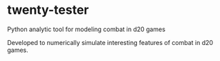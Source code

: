 # twenty-tester
Python analytic tool for modeling combat in d20 games

Developed to numerically simulate interesting features of combat in d20 games.
